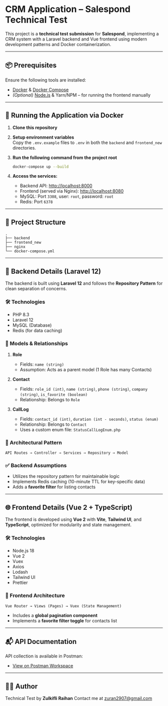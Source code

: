 # CRM Application – Salespond Technical Test

This project is a **technical test submission** for **Salespond**, implementing a CRM system with a Laravel backend and Vue frontend using modern development patterns and Docker containerization.

---

## 📦 Prerequisites

Ensure the following tools are installed:

- [Docker](https://www.docker.com/) & [Docker Compose](https://docs.docker.com/compose/)
- *(Optional)* [Node.js](https://nodejs.org/) & Yarn/NPM – for running the frontend manually

---

## 🚀 Running the Application via Docker

1. **Clone this repository**

2. **Setup environment variables**  
   Copy the `.env.example` files to `.env` in both the `backend` and `frontend_new` directories.

3. **Run the following command from the project root**  
   ```sh
   docker-compose up --build
   ```

4. **Access the services:**
   - Backend API: [http://localhost:8000](http://localhost:8000)
   - Frontend (served via Nginx): [http://localhost:8080](http://localhost:8080)
   - MySQL: Port `3308`, user: `root`, password: `root`
   - Redis: Port `6378`

---

## 📁 Project Structure

```
.
├── backend
├── frontend_new
├── nginx
└── docker-compose.yml
```

---

## 🔧 Backend Details (Laravel 12)

The backend is built using **Laravel 12** and follows the **Repository Pattern** for clean separation of concerns.

### 🛠 Technologies
- PHP 8.3
- Laravel 12
- MySQL (Database)
- Redis (for data caching)

### 📘 Models & Relationships

1. **Role**  
   - Fields: `name (string)`  
   - Assumption: Acts as a parent model (1 Role has many Contacts)

2. **Contact**  
   - Fields: `role_id (int)`, `name (string)`, `phone (string)`, `company (string)`, `is_favorite (boolean)`  
   - Relationship: Belongs to `Role`

3. **CallLog**  
   - Fields: `contact_id (int)`, `duration (int - seconds)`, `status (enum)`  
   - Relationship: Belongs to `Contact`  
   - Uses a custom enum file: `StatusCallLogEnum.php`

### 🧩 Architectural Pattern
```
API Routes → Controller → Services → Repository → Model
```

### ✅ Backend Assumptions
- Utilizes the repository pattern for maintainable logic
- Implements Redis caching (10-minute TTL for key-specific data)
- Adds a **favorite filter** for listing contacts

---

## 🌐 Frontend Details (Vue 2 + TypeScript)

The frontend is developed using **Vue 2** with **Vite**, **Tailwind UI**, and **TypeScript**, optimized for modularity and state management.

### 🛠 Technologies
- Node.js 18
- Vue 2
- Vuex
- Axios
- Lodash
- Tailwind UI
- Prettier

### 🧠 Frontend Architecture
```
Vue Router → Views (Pages) → Vuex (State Management)
```

- Includes a **global pagination component**
- Implements a **favorite filter toggle** for contacts list

---

## 📬 API Documentation

API collection is available in Postman:

- [View on Postman Workspace](https://universal-comet-297339.postman.co/workspace/My-Workspace~60c34773-ddb7-43bc-8d6e-4da259803133/collection/15607869-30db7d86-f3bb-44d1-a3d7-ea39bc4ead72?action=share&creator=15607869)

---

## 🧑‍💻 Author

Technical Test by **Zulkifli Raihan**
Contact me at [zuran2907@gmail.com](mailto:zuran2907@gmail.com)
